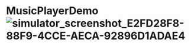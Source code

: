 # MusicPlayerDemo![simulator_screenshot_E2FD28F8-88F9-4CCE-AECA-92896D1ADAE4](https://user-images.githubusercontent.com/80776756/235725287-1ca88f38-854c-4352-bcd0-f8bcfca03d14.png)
